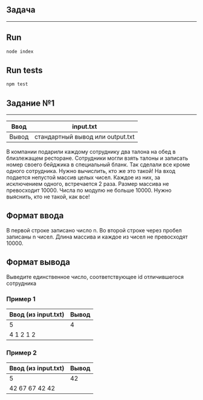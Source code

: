 ## Задача
________________________


## Run

```sh
node index
```

## Run tests

```sh
npm test
```


## Задание №1
________________________


| Ввод | input.txt |
|----------------|----------------|
| Вывод | стандартный вывод или output.txt | 


В компании подарили каждому сотруднику два талона на обед в близлежащем ресторане. Сотрудники могли взять талоны и записать номер своего бейджика в специальный бланк. Так сделали все кроме одного сотрудника. Нужно вычислить, кто же это такой! На вход подается непустой массив целых чисел. Каждое из них, за исключением одного, встречается 2 раза. Размер массива не превосходит 10000. Числа по модулю не больше 10000. Нужно выяснить, кто не такой, как все!


## Формат ввода

В первой строке записано число n. Во второй строке через пробел записаны n чисел. Длина массива и каждое из чисел не превосходят 10000.

## Формат вывода

Выведите единственное число, соответствующее id отличившегося сотрудника


### Пример 1

| Ввод (из input.txt) | Вывод |
|----------------|----------------|
| 5         | 4 | 
| 4 1 2 1 2 |  


### Пример 2

| Ввод (из input.txt) | Вывод |
|----------------|----------------|
| 5              | 42 | 
| 42 67 67 42 42 |  
